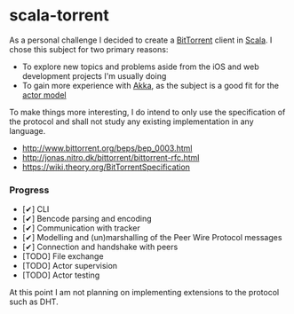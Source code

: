 scala-torrent
=============

As a personal challenge I decided to create a [BitTorrent](http://www.bittorrent.com) client in [Scala](http://www.scala-lang.org). I chose this subject for two primary reasons:

* To explore new topics and problems aside from the iOS and web development projects I'm usually doing
* To gain more experience with [Akka](http://akka.io), as the subject is a good fit for the [actor model](http://en.wikipedia.org/wiki/Actor_model)

To make things more interesting, I do intend to only use the specification of the protocol and shall not study any existing implementation in any language.

* http://www.bittorrent.org/beps/bep_0003.html
* http://jonas.nitro.dk/bittorrent/bittorrent-rfc.html
* https://wiki.theory.org/BitTorrentSpecification

### Progress

* [✔] CLI
* [✔] Bencode parsing and encoding
* [✔] Communication with tracker
* [✔] Modelling and (un)marshalling of the Peer Wire Protocol messages
* [✔] Connection and handshake with peers
* [TODO] File exchange
* [TODO] Actor supervision
* [TODO] Actor testing

At this point I am not planning on implementing extensions to the protocol such as DHT.
